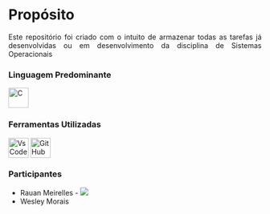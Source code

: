 
# Propósito
<p align="justify"> Este repositório foi criado com o intuito de armazenar todas as tarefas já desenvolvidas ou em desenvolvimento 
da disciplina de Sistemas Operacionais </p>


### Linguagem Predominante

<div style="display: inline_block;">
  <img align="center" alt="C" height="40" width="40" src="https://cdn.jsdelivr.net/gh/devicons/devicon/icons/c/c-original.svg"/>



### Ferramentas Utilizadas
<div style="display: inline_block;">
  <img align="center" alt="VsCode" height="40" width="40" src="https://cdn.jsdelivr.net/gh/devicons/devicon/icons/vscode/vscode-original.svg">
  <img align="center" alt="GitHub" height="40" width="40" src="https://cdn.jsdelivr.net/gh/devicons/devicon/icons/github/github-original.svg">


### Participantes
  * Rauan Meirelles - <a href="https://github.com/rauan-meirelles" target="_blank"><img src="https://img.shields.io/badge/GITHUB-Rauan Meirelles-blue" target="_blank"></a> 
  * Wesley Morais 
 
